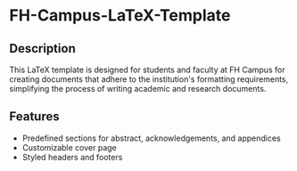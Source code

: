 # FH-Campus-LaTeX-Template

## Description
This LaTeX template is designed for students and faculty at FH Campus for creating documents that adhere to the institution's formatting requirements, simplifying the process of writing academic and research documents.

## Features
- Predefined sections for abstract, acknowledgements, and appendices
- Customizable cover page
- Styled headers and footers
